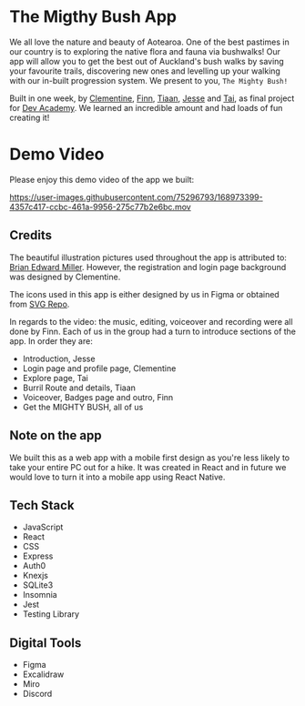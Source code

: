 # The Migthy Bush App
We all love the nature and beauty of Aotearoa. One of the best pastimes in our country is to exploring the native flora and fauna via bushwalks! Our app will allow you to get the best out of Auckland's bush walks by saving your favourite trails, discovering new ones and levelling up your walking with our in-built progression system. We present to you, `The Mighty Bush!`

Built in one week, by [Clementine](https://github.com/clementine-smart), [Finn](https://github.com/MsFinnJ), [Tiaan](https://github.com/tiaan-jonker), [Jesse](https://github.com/jesse-reeves) and [Tai](https://github.com/atmour-tai-mourie), as final project for [Dev Academy](https://devacademy.co.nz/?gclid=Cj0KCQjwgYSTBhDKARIsAB8Kuktbb0DWX4Q7kk5pH-HMplNUiMBA60xYTWzpVqCMnxMTEKjYY5zl0_waAg0aEALw_wcB). We learned an incredible amount and had loads of fun creating it!

# Demo Video
Please enjoy this demo video of the app we built:

https://user-images.githubusercontent.com/75296793/168973399-4357c417-ccbc-461a-9956-275c77b2e6bc.mov

## Credits
The beautiful illustration pictures used throughout the app is attributed to: [Brian Edward Miller](https://dribbble.com/bemocs). However, the registration and login page background was designed by Clementine. 

The icons used in this app is either designed by us in Figma or obtained from [SVG Repo](https://www.svgrepo.com/).

In regards to the video: the music, editing, voiceover and recording were all done by Finn. Each of us in the group had a turn to introduce sections of the app. In order they are:
- Introduction, Jesse
- Login page and profile page, Clementine
- Explore page, Tai
- Burril Route and details, Tiaan
- Voiceover, Badges page and outro, Finn
- Get the MIGHTY BUSH, all of us

## Note on the app
We built this as a web app with a mobile first design as you're less likely to take your entire PC out for a hike. It was created in React and in future we would love to turn it into a mobile app using React Native.

## Tech Stack
- JavaScript
- React
- CSS
- Express
- Auth0
- Knexjs
- SQLite3
- Insomnia
- Jest
- Testing Library

## Digital Tools
- Figma
- Excalidraw
- Miro
- Discord
